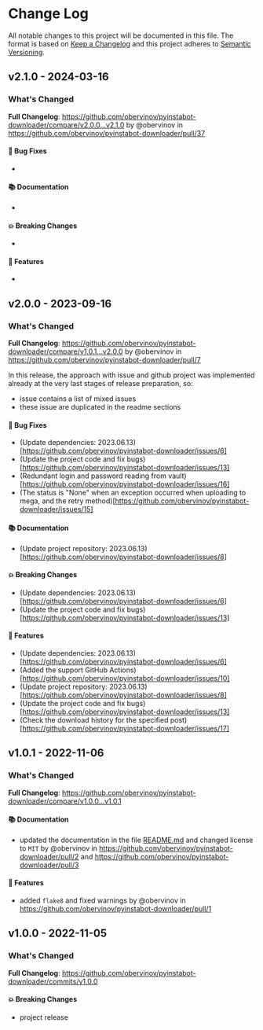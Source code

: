 # Change Log
All notable changes to this project will be documented in this file.
The format is based on [Keep a Changelog](http://keepachangelog.com/) and this project adheres to [Semantic Versioning](http://semver.org/).



## v2.1.0 - 2024-03-16
### What's Changed
**Full Changelog**: https://github.com/obervinov/pyinstabot-downloader/compare/v2.0.0...v2.1.0 by @obervinov in https://github.com/obervinov/pyinstabot-downloader/pull/37
#### 🐛 Bug Fixes
*  
#### 📚 Documentation
* 
#### 💥 Breaking Changes
* 
#### 🚀 Features
* 



## v2.0.0 - 2023-09-16
### What's Changed
**Full Changelog**: https://github.com/obervinov/pyinstabot-downloader/compare/v1.0.1...v2.0.0 by @obervinov in https://github.com/obervinov/pyinstabot-downloader/pull/7

In this release, the approach with issue and github project was implemented already at the very last stages of release preparation, so:
- issue contains a list of mixed issues
- these issue are duplicated in the readme sections
#### 🐛 Bug Fixes
* (Update dependencies: 2023.06.13)[https://github.com/obervinov/pyinstabot-downloader/issues/6]
* (Update the project code and fix bugs)[https://github.com/obervinov/pyinstabot-downloader/issues/13]
* (Redundant login and password reading from vault)[https://github.com/obervinov/pyinstabot-downloader/issues/16]
* (The status is "None" when an exception occurred when uploading to mega, and the retry method)[https://github.com/obervinov/pyinstabot-downloader/issues/15]
#### 📚 Documentation
* (Update project repository: 2023.06.13)[https://github.com/obervinov/pyinstabot-downloader/issues/8]
#### 💥 Breaking Changes
* (Update dependencies: 2023.06.13)[https://github.com/obervinov/pyinstabot-downloader/issues/6]
* (Update the project code and fix bugs)[https://github.com/obervinov/pyinstabot-downloader/issues/13]
#### 🚀 Features
* (Update dependencies: 2023.06.13)[https://github.com/obervinov/pyinstabot-downloader/issues/6]
* (Added the support GitHub Actions)[https://github.com/obervinov/pyinstabot-downloader/issues/10]
* (Update project repository: 2023.06.13)[https://github.com/obervinov/pyinstabot-downloader/issues/8]
* (Update the project code and fix bugs)[https://github.com/obervinov/pyinstabot-downloader/issues/13]
* (Check the download history for the specified post)[https://github.com/obervinov/pyinstabot-downloader/issues/17]


## v1.0.1 - 2022-11-06
### What's Changed
**Full Changelog**: https://github.com/obervinov/pyinstabot-downloader/compare/v1.0.0...v1.0.1
#### 📚 Documentation
* updated the documentation in the file [README.md](https://github.com/obervinov/pyinstabot-downloader/blob/main/README.md) and changed license to `MIT` by @obervinov in https://github.com/obervinov/pyinstabot-downloader/pull/2 and https://github.com/obervinov/pyinstabot-downloader/pull/3
#### 🚀 Features
* added `flake8` and fixed warnings by @obervinov in https://github.com/obervinov/pyinstabot-downloader/pull/1



## v1.0.0 - 2022-11-05
### What's Changed
**Full Changelog**: https://github.com/obervinov/pyinstabot-downloader/commits/v1.0.0
#### 💥 Breaking Changes
* project release
